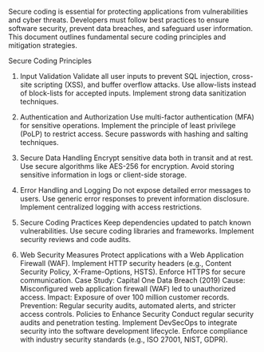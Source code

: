 Secure coding is essential for protecting applications from vulnerabilities and cyber threats.
Developers must follow best practices to ensure software security, prevent data breaches, and safeguard user information. This document outlines fundamental secure coding principles and mitigation strategies.

Secure Coding Principles
1. Input Validation
Validate all user inputs to prevent SQL injection, cross-site scripting (XSS), and buffer overflow attacks.
Use allow-lists instead of block-lists for accepted inputs.
Implement strong data sanitization techniques.

3. Authentication and Authorization
Use multi-factor authentication (MFA) for sensitive operations.
Implement the principle of least privilege (PoLP) to restrict access.
Secure passwords with hashing and salting techniques.

4. Secure Data Handling
Encrypt sensitive data both in transit and at rest.
Use secure algorithms like AES-256 for encryption.
Avoid storing sensitive information in logs or client-side storage.

5. Error Handling and Logging
Do not expose detailed error messages to users.
Use generic error responses to prevent information disclosure.
Implement centralized logging with access restrictions.

6. Secure Coding Practices
Keep dependencies updated to patch known vulnerabilities.
Use secure coding libraries and frameworks.
Implement security reviews and code audits.

7. Web Security Measures
Protect applications with a Web Application Firewall (WAF).
Implement HTTP security headers (e.g., Content Security Policy, X-Frame-Options, HSTS).
Enforce HTTPS for secure communication.
Case Study: Capital One Data Breach (2019)
Cause: Misconfigured web application firewall (WAF) led to unauthorized access.
Impact: Exposure of over 100 million customer records.
Prevention: Regular security audits, automated alerts, and stricter access controls.
Policies to Enhance Security
Conduct regular security audits and penetration testing.
Implement DevSecOps to integrate security into the software development lifecycle.
Enforce compliance with industry security standards (e.g., ISO 27001, NIST, GDPR).
